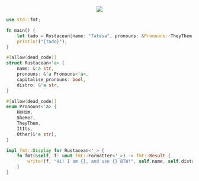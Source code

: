 <div align="center">
    <img src="https://github-readme-stats.vercel.app/api?username=janTatesa&show_icons=true&hide_border=true&theme=catppuccin_mocha">
</div>

```rust
use std::fmt;

fn main() {
    let tado = Rustacean{name: "Tatesa", pronouns: &Pronouns::TheyThem, capitalise_pronouns: true, distro: "NixOS"};
    println!("{tado}");
}

#[allow(dead_code)]
struct Rustacean<'a> {
    name: &'a str,
    pronouns: &'a Pronouns<'a>,
    capitalise_pronouns: bool,
    distro: &'a str,
}

#[allow(dead_code)]
enum Pronouns<'a> {
    HeHim,
    SheHer,
    TheyThem,
    ItIts,
    Other(&'a str),
}

impl fmt::Display for Rustacean<'_> {
    fn fmt(&self, f: &mut fmt::Formatter<'_>) -> fmt::Result {
        write!(f, "Hi! I am {}, and use {} BTW!", self.name, self.distro)
    }
}

```
